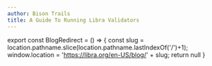 ```yaml
---
author: Bison Trails
title: A Guide To Running Libra Validators
---
```

export const BlogRedirect = () => {
  const slug = location.pathname.slice(location.pathname.lastIndexOf('/')+1);
  window.location = 'https://libra.org/en-US/blog/' + slug;
  return null
}

<BlogRedirect />
